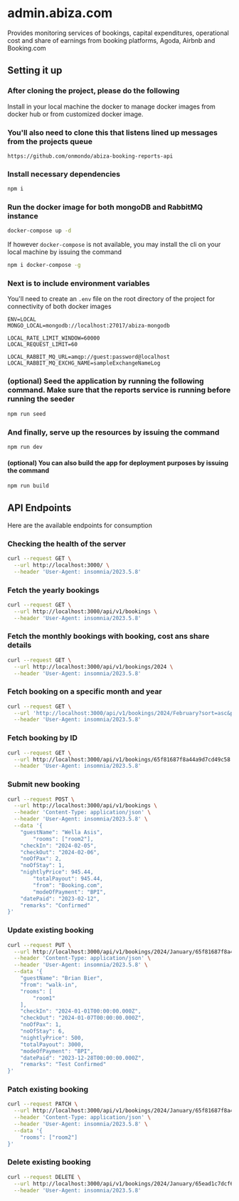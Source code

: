 # admin.abiza.com
Provides monitoring services of bookings, capital expenditures, operational cost and share of earnings from booking platforms, Agoda, Airbnb and Booking.com 

## Setting it up
### After cloning the project, please do the following
Install in your local machine the docker to manage docker images from docker hub or from customized docker image.

### You'll also need to clone this that listens lined up messages from the projects queue 
``https://github.com/onmondo/abiza-booking-reports-api``

### Install necessary dependencies
```bash
npm i
``` 

### Run the docker image for both mongoDB and RabbitMQ instance
```bash
docker-compose up -d
```
If however `docker-compose` is not available, you may install the cli on your local machine by issuing the command
```bash
npm i docker-compose -g
```

### Next is to include environment variables
You'll need to create an `.env` file on the root directory of the project for connectivity of both docker images
```
ENV=LOCAL
MONGO_LOCAL=mongodb://localhost:27017/abiza-mongodb

LOCAL_RATE_LIMIT_WINDOW=60000
LOCAL_REQUEST_LIMIT=60

LOCAL_RABBIT_MQ_URL=amqp://guest:password@localhost
LOCAL_RABBIT_MQ_EXCHG_NAME=sampleExchangeNameLog
```

### (optional) Seed the application by running the following command. Make sure that the reports service is running before running the seeder
```bash
npm run seed
```

### And finally, serve up the resources by issuing the command
```bash
npm run dev
```

#### (optional) You can also build the app for deployment purposes by issuing the command
```bash
npm run build
```

## API Endpoints
Here are the available endpoints for consumption

### Checking the health of the server
```bash
curl --request GET \
  --url http://localhost:3000/ \
  --header 'User-Agent: insomnia/2023.5.8'
```

### Fetch the yearly bookings
```bash
curl --request GET \
  --url http://localhost:3000/api/v1/bookings \
  --header 'User-Agent: insomnia/2023.5.8'
```

### Fetch the monthly bookings with booking, cost ans share details
```bash
curl --request GET \
  --url http://localhost:3000/api/v1/bookings/2024 \
  --header 'User-Agent: insomnia/2023.5.8'
```

### Fetch booking on a specific month and year
```bash
curl --request GET \
  --url 'http://localhost:3000/api/v1/bookings/2024/February?sort=asc&page=1&limit=10' \
  --header 'User-Agent: insomnia/2023.5.8'
```

### Fetch booking by ID
```bash
curl --request GET \
  --url http://localhost:3000/api/v1/bookings/65f81687f8a44a9d7cd49c58 \
  --header 'User-Agent: insomnia/2023.5.8'
```

### Submit new booking
```bash
curl --request POST \
  --url http://localhost:3000/api/v1/bookings \
  --header 'Content-Type: application/json' \
  --header 'User-Agent: insomnia/2023.5.8' \
  --data '{
    "guestName": "Wella Asis",
		"rooms": ["room2"],
    "checkIn": "2024-02-05",
    "checkOut": "2024-02-06",
    "noOfPax": 2,
    "noOfStay": 1,
    "nightlyPrice": 945.44,
		"totalPayout": 945.44,
		"from": "Booking.com",
		"modeOfPayment": "BPI",
    "datePaid": "2023-02-12",
    "remarks": "Confirmed"
}'
```

### Update existing booking
```bash
curl --request PUT \
  --url http://localhost:3000/api/v1/bookings/2024/January/65f81687f8a44a9d7cd49c58 \
  --header 'Content-Type: application/json' \
  --header 'User-Agent: insomnia/2023.5.8' \
  --data '{
	"guestName": "Brian Bier",
	"from": "walk-in",
	"rooms": [
		"room1"
	],
	"checkIn": "2024-01-01T00:00:00.000Z",
	"checkOut": "2024-01-07T00:00:00.000Z",
	"noOfPax": 1,
	"noOfStay": 6,
	"nightlyPrice": 500,
	"totalPayout": 3000,
	"modeOfPayment": "BPI",
	"datePaid": "2023-12-28T00:00:00.000Z",
	"remarks": "Test Confirmed"
}'
```

### Patch existing booking
```bash
curl --request PATCH \
  --url http://localhost:3000/api/v1/bookings/2024/January/65f81687f8a44a9d7cd49c58 \
  --header 'Content-Type: application/json' \
  --header 'User-Agent: insomnia/2023.5.8' \
  --data '{
	"rooms": ["room2"]
}'
```

### Delete existing booking
```bash
curl --request DELETE \
  --url http://localhost:3000/api/v1/bookings/2024/January/65ead1c7dcf6a86b0b27b065 \
  --header 'User-Agent: insomnia/2023.5.8'
```